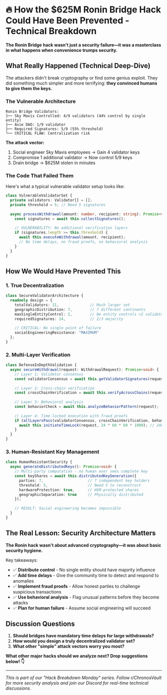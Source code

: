 # 🔥 How the $625M Ronin Bridge Hack Could Have Been Prevented - Technical Breakdown

**The Ronin Bridge hack wasn't just a security failure—it was a masterclass in what happens when convenience trumps security.**

## What Really Happened (Technical Deep-Dive)

The attackers didn't break cryptography or find some genius exploit. They did something much simpler and more terrifying: **they convinced humans to give them the keys.**

### The Vulnerable Architecture
```
Ronin Bridge Validators:
├── Sky Mavis Controlled: 4/9 validators (44% control by single entity)
├── Axie DAO: 1/9 validator  
├── Required Signatures: 5/9 (55% threshold)
└── CRITICAL FLAW: Centralization risk
```

**The attack vector:**
1. Social engineer Sky Mavis employees → Gain 4 validator keys
2. Compromise 1 additional validator → Now control 5/9 keys
3. Drain bridge → $625M stolen in minutes

### The Code That Failed Them

Here's what a typical vulnerable validator setup looks like:

```typescript
class VulnerableValidatorSet {
  private validators: Validator[] = [];
  private threshold = 5; // Need 5 signatures
  
  async processWithdrawal(amount: number, recipient: string): Promise<void> {
    const signatures = await this.collectSignatures();
    
    // VULNERABILITY: No additional verification layers
    if (signatures.length >= this.threshold) {
      await this.executeWithdrawal(amount, recipient);
      // No time delays, no fraud proofs, no behavioral analysis
    }
  }
}
```

## How We Would Have Prevented This

### 1. True Decentralization
```typescript
class SecureValidatorArchitecture {
  readonly design = {
    totalValidators: 21,              // Much larger set
    geographicDistribution: 7,        // 7 different continents
    maxSingleEntityControl: 2,        // No entity controls >2 validators
    requiredSignatures: 14,           // 2/3 majority
    
    // CRITICAL: No single point of failure
    socialEngineeringResistance: "MAXIMUM"
  };
}
```

### 2. Multi-Layer Verification
```typescript
class DefenseInDepthValidation {
  async secureWithdrawal(request: WithdrawalRequest): Promise<void> {
    // Layer 1: Validator consensus
    const validatorConsensus = await this.getValidatorSignatures(request);
    
    // Layer 2: Cross-chain verification
    const crossChainVerification = await this.verifyAcrossChains(request);
    
    // Layer 3: Behavioral analysis
    const behaviorCheck = await this.analyzeBehaviorPattern(request);
    
    // Layer 4: Time-locked execution with fraud proofs
    if (allLayersPass(validatorConsensus, crossChainVerification, behaviorCheck)) {
      await this.initiateTimeLock(request, 24 * 60 * 60 * 1000); // 24h delay
    }
  }
}
```

### 3. Human-Resistant Key Management
```typescript
class HumanResistantSecurity {
  async generateDistributedKeys(): Promise<void> {
    // Multi-party computation - no human ever sees complete key
    const keyShares = await this.distributedKeyGeneration({
      parties: 7,                    // 7 independent key holders
      threshold: 5,                  // Need 5 to reconstruct
      hardwareProtection: true,      // HSM-protected shares
      geographicSeparation: true     // Physically distributed
    });
    
    // RESULT: Social engineering becomes impossible
  }
}
```

## The Real Lesson: Security Architecture Matters

**The Ronin hack wasn't about advanced cryptography—it was about basic security hygiene.**

Key takeaways:
- ✅ **Distribute control** - No single entity should have majority influence
- ✅ **Add time delays** - Give the community time to detect and respond to anomalies
- ✅ **Implement fraud proofs** - Allow honest parties to challenge suspicious transactions
- ✅ **Use behavioral analysis** - Flag unusual patterns before they become attacks
- ✅ **Plan for human failure** - Assume social engineering will succeed

## Discussion Questions

1. **Should bridges have mandatory time delays for large withdrawals?**
2. **How would you design a truly decentralized validator set?**
3. **What other "simple" attack vectors worry you most?**

**What other major hacks should we analyze next? Drop suggestions below! 👇**

---

*This is part of our "Hack Breakdown Monday" series. Follow r/ChronosVault for more security analysis and join our Discord for real-time technical discussions.*